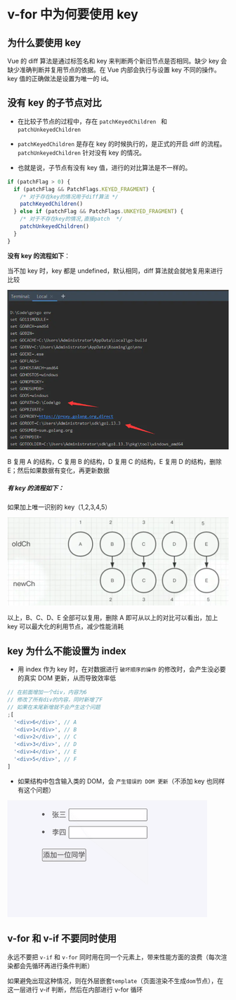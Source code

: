 # v-for 中为何要使用 key

## 为什么要使用 key

Vue 的 diff 算法是通过标签名和 key 来判断两个新旧节点是否相同。缺少 key 会缺少准确判断并复用节点的依据。在 Vue 内部会执行与设置 key 不同的操作。key 值的正确做法是设置为唯一的 id。

## 没有 key 的子节点对比

- 在比较子节点的过程中，存在 `patchKeyedChildren ` 和 `patchUnkeyedChildren`
- `patchKeyedChildren` 是存在 key 的时候执行的，是正式的开启 diff 的流程。`patchUnkeyedChildren` 针对没有 key 的情况。

- 也就是说，子节点有没有 key 值，进行的对比算法是不一样的。

```js
if (patchFlag > 0) {
  if (patchFlag && PatchFlags.KEYED_FRAGMENT) {
    /* 对于存在key的情况用于diff算法 */
    patchKeyedChildren()
  } else if (patchFlag && PatchFlags.UNKEYED_FRAGMENT) {
    /* 对于不存在key的情况,直接patch  */
    patchUnkeyedChildren()
  }
}
```

**没有 key 的流程如下**：

当不加 key 时，key 都是 undefined，默认相同，diff 算法就会就地复用来进行比较

![img](/img/webp.webp)

B 复用 A 的结构，C 复用 B 的结构，D 复用 C 的结构，E 复用 D 的结构，删除 E；然后如果数据有变化，再更新数据

##### 有 key 的流程如下：

如果加上唯一识别的 key（1,2,3,4,5）

![img](/img/webp-16566566881565.webp)

以上，B、C、D、E 全部可以复用，删除 A 即可从以上的对比可以看出，加上 key 可以最大化的利用节点，减少性能消耗

## key 为什么不能设置为 index

- 用 index 作为 key 时，在对数据进行 `破坏顺序的操作` 的修改时，会产生没必要的真实 DOM 更新，从而导致效率低

```js
// 在前面增加一个div，内容为6
// 修改了所有div的内容，同时新增了F
// 如果在末尾新增就不会产生这个问题
;[
  '<div>6</div>', // A
  '<div>1</div>', // B
  '<div>2</div>', // C
  '<div>3</div>', // D
  '<div>4</div>', // E
  '<div>5</div>', // F
]
```

- 如果结构中包含输入类的 DOM，会 `产生错误的 DOM 更新`（不添加 key 也同样有这个问题）

![chrome-capture (3).gif](/img/3ef1aa775c93d87613c9e042bdd540dd.gif)

## v-for 和 v-if 不要同时使用

永远不要把 `v-if` 和 `v-for` 同时用在同一个元素上，带来性能方面的浪费（每次渲染都会先循环再进行条件判断）

如果避免出现这种情况，则在外层嵌套`template`（页面渲染不生成`dom`节点），在这一层进行 v-if 判断，然后在内部进行 v-for 循环
